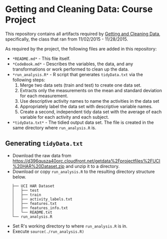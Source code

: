 Getting and Cleaning Data: Course Project
=========================================

This repository contains all artifacts required by [Getting and Cleaning Data](https://www.coursera.org/course/getdata), specifically, the class that ran from 11/02/2015 - 11/28/2015.

As required by the project, the following files are added in this repository:
- `*README.md*` - This file itself.
- `*CodeBook.md*` - Describes the variables, the data, and any transformations or work performed to clean up the data.
- `*run_analysis.R*` - R script that generates `tidyData.txt` via the following steps:
  1. Merge two data sets (train and test) to create one data set.
  2. Extracts only the measurements on the mean and standard deviation for each measurement. 
  3. Use descriptive activity names to name the activities in the data set
  4. Appropriately label the data set with descriptive variable names. 
  5. Create a second, independent tidy data set with the average of each variable for each activity and each subject.
- `*tidyData.txt*` - The tidied output data set. The file is created in the same directory where `run_analysis.R` is.

## Generating `tidyData.txt`
* Download the raw data from https://d396qusza40orc.cloudfront.net/getdata%2Fprojectfiles%2FUCI%20HAR%20Dataset.zip and unzip it to a directory. 
* Download or copy `run_analysis.R` to the resulting directory structure below.   
 
 ```
    ├── UCI HAR Dataset
    │   ├── test
    │   ├── train
    │   ├── activity_labels.txt
    │   ├── features.txt
    │   ├── features_info.txt
    │   └── README.txt
    └── run_analysis.R
```

* Set R's working directory to where `run_analysis.R` is in.
* Execute `source(./run_analysis.R)`
